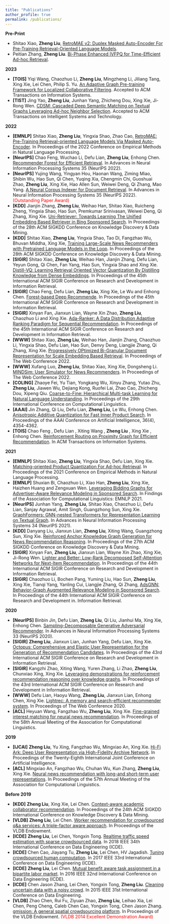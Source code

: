 ```yaml
---
title: "Publications"
author_profile: true
permalink: /publications/
---
```


**Pre-Print**
* Shitao Xiao, **Zheng Liu**, [RetroMAE v2: Duplex Masked Auto-Encoder For Pre-Training Retrieval-Oriented Language Models](https://arxiv.org/abs/2211.08769). 
* Peitian Zhang, **Zheng Liu**. [Bi-Phase Enhanced IVFPQ for Time-Efficient Ad-hoc Retrieval](https://arxiv.org/abs/2210.05521).


**2023**
* **[TOIS]** Yiqi Wang, Chaozhuo Li, **Zheng Liu**, Mingzheng Li, Jiliang Tang, Xing Xie, Lei Chen, Philip S. Yu. [An Adaptive Graph Pre-training Framework for Localized Collaborative Filtering](https://arxiv.org/abs/2112.07191). Accepted to ACM Transactions on Information Systems. 
* **[TIST]** Jing Yao, **Zheng Liu**, Junhan Yang, Zhicheng Dou, Xing Xie, Ji-Rong Wen. [CDSM: Cascaded Deep Semantic Matching on Textual Graphs Leveraging Ad-hoc Neighbor Selection](). Accepted to ACM Transactions on Intelligent Systems and Technology. 

**2022**
* **[EMNLP]** Shitao Xiao, **Zheng Liu**, Yingxia Shao, Zhao Cao, [RetroMAE: Pre-Training Retrieval-oriented Language Models Via Masked Auto-Encoder](https://arxiv.org/abs/2205.12035). In Proceedings of the 2022 Conference on Empirical Methods in Natural Language Processing. 
* **[NeurIPS]** Chao Feng, Wuchao Li, Defu Lian, **Zheng Liu**, Enhong Chen. [Recommender Forest for Efficient Retrieval](https://nips.cc/Conferences/2022/ScheduleMultitrack?event=54988). In Advances in Neural Information Processing Systems 35 (NeurIPS 2022).
* **[NeurIPS]** Yujing Wang, Yingyan Hou, Haonan Wang, Ziming Miao, Shibin Wu, Hao Sun, Qi Chen, Yuqing Xia, Chengmin Chi, Guoshuai Zhao, **Zheng Liu**, Xing Xie, Hao Allen Sun, Weiwei Deng, Qi Zhang, Mao Yang. [A Neural Corpus Indexer for Document Retrieval](https://arxiv.org/abs/2206.02743). In Advances in Neural Information Processing Systems 35 (NeurIPS 2022). <span style="color:red">(Outstanding Paper Award)
* **[KDD]** Jianjin Zhang, **Zheng Liu**, Weihao Han, Shitao Xiao, Ruicheng Zheng, Yingxia Shao, Hao Sun, Premkumar Srinivasan, Weiwei Deng, Qi Zhang, Xing Xie. [Uni-Retriever: Towards Learning The Unified Embedding Based Retriever in Bing Sponsored Search](https://dl.acm.org/doi/10.1145/3534678.3539212). In Proceedings of the 28th ACM SIGKDD Conference on Knowledge Discovery & Data Mining.
* **[KDD]** Shitao Xiao, **Zheng Liu**, Yingxia Shao, Tao Di, Fangzhao Wu, Bhuvan Middha, Xing Xie, [Training Large-Scale News Recommenders with Pretrained Language Models in the Loop](https://dl.acm.org/doi/10.1145/3534678.3539120). In Proceedings of the 28th ACM SIGKDD Conference on Knowledge Discovery & Data Mining.
* **[SIGIR]** Shitao Xiao, **Zheng Liu**, Weihao Han, Jianjin Zhang, Defu Lian, Yeyun Gong, Qi Chen, Fan Yang, Hao Sun, Yingxia Shao and Xing Xie. [Distill-VQ: Learning Retrieval Oriented Vector Quantization By Distilling Knowledge from Dense
Embeddings](https://dl.acm.org/doi/abs/10.1145/3477495.3531799). In Proceedings of the 45th International ACM SIGIR Conference on Research and Development in Information Retrieval.
* **[SIGIR]** Chao Feng, Defu Lian, **Zheng Liu**, Xing Xie, Le Wu and Enhong Chen. [Forest-based Deep Recommende](https://dl.acm.org/doi/abs/10.1145/3477495.3531980). In Proceedings of the 45th International ACM SIGIR Conference on Research and Development in Information Retrieval.
* **[SIGIR]** Xinyan Fan, Jianxun Lian, Wayne Xin Zhao, **Zheng Liu**, Chaozhuo Li and Xing Xie. [Ada-Ranker: A Data Distribution Adaptive Ranking Paradigm for Sequential Recommendation](https://dl.acm.org/doi/abs/10.1145/3477495.3531931). In Proceedings of the 45th International ACM SIGIR Conference on Research and Development in Information Retrieval.
* **[WWW]** Shitao Xiao, **Zheng Liu**, Weihao Han, Jianjin Zhang, Chaozhuo Li, Yingxia Shao, Defu Lian, Hao Sun,
Denvy Deng, Liangjie Zhang, Qi Zhang, Xing Xie. [Progressively OPtimized Bi-Granular Document Representation for Scale Embedding Based Retrieval](https://dl.acm.org/doi/10.1145/3485447.3511957). In Proceedings of The Web Conference 2022. 
* **[WWW]** Xufang Luo, **Zheng Liu**, Shitao Xiao, Xing Xie, Dongsheng Li. [MINDSim: User Simulator for News Recommenders](https://dl.acm.org/doi/fullHtml/10.1145/3485447.3512080). In Proceedings of The Web Conference 2022.
* **[COLING]** Zhaoye Fei, Yu Tian, Yongkang Wu, Xinyu Zhang, Yutao Zhu, **Zheng Liu**, Jiawen Wu, Dejiang Kong, Ruofei Lai, Zhao Cao, Zhicheng Dou, Xipeng Qiu. [Coarse-to-Fine: Hierarchical Multi-task Learning for Natural Language Understanding](https://aclanthology.org/2022.coling-1.439/). In Proceedings of the 29th International Conference on Computational Linguistics. 
* **[AAAI]** Jin Zhang, Qi Liu, Defu Lian, **Zheng Liu**, Le Wu, Enhong Chen. [Anisotropic Additive Quantization for Fast Inner Product Search](https://aaai-2022.virtualchair.net/poster_aaai4309). In Proceedings of the AAAI Conference on Artificial Intelligence, 36(4), 4354-4362.
* **[TOIS]** Chao Feng , Defu Lian , Xiting Wang , **Zheng Liu** , Xing Xie , Enhong Chen. [Reinforcement Routing on Proximity Graph for Efficient Recommendation](https://dl.acm.org/doi/abs/10.1145/3512767). In ACM Transactions on Information Systems.

**2021**
* **[EMNLP]** Shitao Xiao, **Zheng Liu**, Yingxia Shao, Defu Lian, Xing Xie. [Matching-oriented Product Quantization For Ad-hoc Retrieval](https://aclanthology.org/2021.emnlp-main.640.pdf). In Proceedings of the 2021 Conference on Empirical Methods in Natural Language Processing. 
* **[EMNLP]** Shuxian Bi, Chaozhuo Li, Xiao Han, **Zheng Liu**, Xing Xie, Haizhen Huang and Zengxuan Wen. [Leveraging Bidding Graphs for Advertiser-Aware Relevance Modeling in Sponsored Search](https://aclanthology.org/2021.findings-emnlp.191/). In Findings of the Association for Computational Linguistics: EMNLP 2021.
* **[NeurIPS]** Junhan Yang, **Zheng Liu**, Shitao Xiao, Chaozhuo Li, Defu Lian, Sanjay Agrawal, Amit Singh, Guangzhong Sun, Xing Xie. [GraphFormers: GNN-nested Transformers for Representation Learning on Textual Graph](https://proceedings.neurips.cc/paper/2021/hash/f18a6d1cde4b205199de8729a6637b42-Abstract.html). In Advances in Neural Information Processing Systems 34 (NeurIPS 2021). 
* **[KDD]** Danyang Liu, Jianxun Lian, **Zheng Liu**, Xiting Wang, Guangzhong Sun, Xing Xie. [Reinforced Anchor Knowledge Graph Generation for News Recommendation Reasoning](https://dl.acm.org/doi/abs/10.1145/3447548.3467315). In Proceedings of the 27th ACM SIGKDD Conference on Knowledge Discovery & Data Mining.
* **[SIGIR]** Xinyan Fan, **Zheng Liu**, Jianxun Lian, Wayne Xin Zhao, Xing Xie, Ji-Rong Wen. [Lighter and Better: Low-Rank Decomposed Self-Attention Networks for Next-Item Recommendation](https://dl.acm.org/doi/10.1145/3404835.3462978). In Proceedings of the 44th International ACM SIGIR Conference on Research and Development in Information Retrieval.
* **[SIGIR]** Chaozhuo Li, Bochen Pang, Yuming Liu, Hao Sun, **Zheng Liu**, Xing Xie, Tianqi Yang, Yanling Cui, Liangjie Zhang, Qi Zhang, [AdsGNN: Behavior-Graph Augmented Relevance Modeling in Sponsored Search](https://dl.acm.org/doi/10.1145/3404835.3462926). In Proceedings of the 44th International ACM SIGIR Conference on Research and Development in. Information Retrieval.

**2020**
* **[NeurIPS]** Binbin Jin, Defu Lian, **Zheng Liu**, Qi Liu, Jianhui Ma, Xing Xie, Enhong Chen. [Sampling-Decomposable Generative Adversarial Recommender](https://proceedings.neurips.cc/paper/2020/file/ff42b03a06a1bed4e936f0e04958e168-Paper.pdf). In Advances in Neural Information Processing Systems 33 (NeurIPS 2020).
* **[SIGIR]** **Zheng Liu**, Jianxun Lian, Junhan Yang, Defu Lian, Xing Xie. [Octopus: Comprehensive and Elastic User Representation for the Generation of Recommendation
Candidates](https://dl.acm.org/doi/abs/10.1145/3397271.3401088). In Proceedings of the 43rd International ACM SIGIR Conference on Research and Development in Information Retrieval.
* **[SIGIR]** Kangzhi Zhao, Xiting Wang, Yuren Zhang, Li Zhao, **Zheng Liu**, Chunxiao Xing, Xing Xie. [Leveraging demonstrations for reinforcement recommendation reasoning over knowledge graphs](https://dl.acm.org/doi/10.1145/3397271.3401171). In Proceedings of the 43rd International ACM SIGIR Conference on Research and Development in Information Retrieval.
* **[WWW]** Defu Lian, Haoyu Wang, **Zheng Liu**, Jianxun Lian, Enhong Chen, Xing Xie. [Lightrec: A memory and search-efficient recommender system](https://dl.acm.org/doi/fullHtml/10.1145/3366423.3380151). In Proceedings of The Web Conference 2020.
* **[ACL]** Heyuan Wang, Fangzhao Wu, **Zheng Liu**, Xing Xie. [Fine-grained interest matching for neural news recommendation](https://aclanthology.org/2020.acl-main.77/). In Proceedings of the 58th Annual Meeting of the Association for Computational Linguistics. 

**2019**
* **[IJCAI]** **Zheng Liu**, Yu Xing, Fangzhao Wu, Mingxiao An, Xing Xie. [Hi-Fi Ark: Deep User Representation via High-Fidelity Archive Network](https://www.ijcai.org/proceedings/2019/424). In Proceedings of the Twenty-Eighth International Joint Conference on Artificial Intelligence. 
* **[ACL]** Mingxiao An, Fangzhao Wu, Chuhan Wu, Kun Zhang, **Zheng Liu**, Xing Xie. [Neural news recommendation with long-and short-term user representations](https://aclanthology.org/P19-1033/). In Proceedings of the 57th Annual Meeting of the Association for Computational Linguistics. 

**Before 2019**
* **[KDD]** **Zheng Liu**, Xing Xie, Lei Chen. [Context-aware academic collaborator recommendation](https://dl.acm.org/doi/abs/10.1145/3219819.3220050). In Proceedings of the 24th ACM SIGKDD International Conference on Knowledge Discovery & Data Mining.
* **[VLDB]** **Zheng Liu**, Lei Chen. [Worker recommendation for crowdsourced q&a services: A triple-factor aware approach](https://dl.acm.org/doi/abs/10.14778/3157794.3157805). In Proceedings of the VLDB Endowment. 
* **[ICDE]** **Zheng Liu**, Lei Chen, Yongxin Tong. [Realtime traffic speed estimation with sparse crowdsourced data](https://ieeexplore.ieee.org/document/8509259). In 2018 IEEE 34th International Conference on Data Engineering (ICDE).
* **[ICDE]** Chen Cao, Jiayang Tu, **Zheng Liu**, Lei Chen, HV Jagadish. [Tuning crowdsourced human computation](https://ieeexplore.ieee.org/document/7930044/). In 2017 IEEE 33rd International Conference on Data Engineering (ICDE). 
* **[ICDE]** **Zheng Liu**, Lei Chen. [Mutual benefit aware task assignment in a bipartite labor market](https://ieeexplore.ieee.org/document/7498230). In 2016 IEEE 32nd International Conference on Data Engineering (ICDE). 
* **[ICDE]** Chen Jason Zhang, Lei Chen, Yongxin Tong, **Zheng Liu**. [Cleaning uncertain data with a noisy crowd](https://ieeexplore.ieee.org/document/7113268). In 2015 IEEE 31st International Conference on Data Engineering. 
* **[VLDB]** Zhao Chen, Rui Fu, Ziyuan Zhao, **Zheng Liu**, Leihao Xia, Lei Chen, Peng Cheng, Caleb Chen Cao, Yongxin Tong, Chen Jason Zhang. [gmission: A general spatial crowdsourcing platform](http://www.vldb.org/pvldb/vol7/p1629-chen.pdf). In Proceedings of the VLDB Endowment. <span style="color:red">(VLDB 2014 Excellent Demonstration Award)